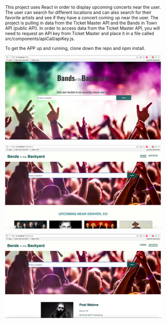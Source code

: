 This project uses React in order to display upcoming concerts near the user. The user can search for different locations and can also search for their favorite artists and see if they have a concert coming up near the user. The project is pulling in data from the Ticket Master API and the Bands in Town API (public API). In order to access data from the Ticket Master API, you will need to request an API key from Ticket Master and place it in a file called src/components/apiCall/apiKey.js.

To get the APP up and running, clone down the repo and npm install.




![alt text](./landing.png)


![alt text](./img1.png)


![alt text](./img2.png)

